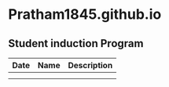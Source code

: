 # Pratham1845.github.io
## Student induction Program
| Date | Name | Description |
| ---- | ---- | ----------- |
|      |      |             |
|      |      |             |
